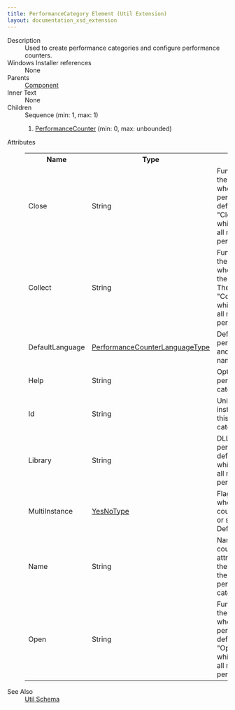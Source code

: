 ```yaml
---
title: PerformanceCategory Element (Util Extension)
layout: documentation_xsd_extension
---
```

<dl>
  <dt>Description</dt>
  <dd>Used to create performance categories and configure performance counters.</dd>
  <dt>Windows Installer references</dt>
  <dd>None</dd>
  <dt>Parents</dt>
  <dd>
    <a href="../wix/component">Component</a>
  </dd>
  <dt>Inner Text</dt>
  <dd>None</dd>
  <dt>Children</dt>
  <dd>Sequence (min: 1, max: 1)<ol><li><a href="../util/performancecounter" class="extension">PerformanceCounter</a> (min: 0, max: unbounded)</li></ol></dd>
  <dt>Attributes</dt>
  <dd>
    <table cellspacing="0" cellpadding="0" class="schema">
      <tr>
        <th width="15%">Name</th>
        <th width="15%">Type</th>
        <th width="65%">Description</th>
        <th width="15%">Required</th>
      </tr>
      <tr>
        <td>Close</td>
        <td>String</td>
        <td>Function entry point in to the Library DLL called when closing the performance counter.  The default is "ClosePerformanceData" which should be used for all managed code performance counters.</td>
        <td>&nbsp;</td>
      </tr>
      <tr>
        <td>Collect</td>
        <td>String</td>
        <td>Function entry point in to the Library DLL called when collecting data from the performance counter.  The default is "CollectPerformanceData" which should be used for all managed code performance counters.</td>
        <td>&nbsp;</td>
      </tr>
      <tr>
        <td>DefaultLanguage</td>
        <td><a href="../util/simple_type_performancecounterlanguagetype">PerformanceCounterLanguageType</a></td>
        <td>Default language for the performance category and contained counters' names and help text.</td>
        <td>&nbsp;</td>
      </tr>
      <tr>
        <td>Help</td>
        <td>String</td>
        <td>Optional help text for the performance counter category.</td>
        <td>&nbsp;</td>
      </tr>
      <tr>
        <td>Id</td>
        <td>String</td>
        <td>Unique identifier in your installation package for this performance counter category.</td>
        <td>&nbsp;</td>
      </tr>
      <tr>
        <td>Library</td>
        <td>String</td>
        <td>DLL that contains the performance counter.  The default is "netfxperf.dll" which should be used for all managed code performance counters.</td>
        <td>&nbsp;</td>
      </tr>
      <tr>
        <td>MultiInstance</td>
        <td><a href="../util/simple_type_yesnotype">YesNoType</a></td>
        <td>Flag that specifies whether the performance counter category is multi or single instanced.  Default is single instance.</td>
        <td>&nbsp;</td>
      </tr>
      <tr>
        <td>Name</td>
        <td>String</td>
        <td>Name for the performance counter category.  If this attribute is not provided the Id attribute is used as the name of the performance counter category.</td>
        <td>&nbsp;</td>
      </tr>
      <tr>
        <td>Open</td>
        <td>String</td>
        <td>Function entry point in to the Library DLL called when opening the performance counter.  The default is "OpenPerformanceData" which should be used for all managed code performance counters.</td>
        <td>&nbsp;</td>
      </tr>
    </table>
  </dd>
  <dt>See Also</dt>
  <dd>
    <a href="../util">Util Schema</a>
  </dd>
</dl>
